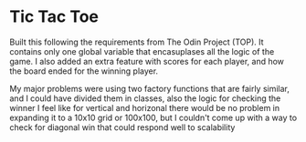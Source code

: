 # Tic Tac Toe

Built this following the requirements from The Odin Project (TOP). It contains only one global variable that encasuplases all the logic of the game. I also added an extra feature with scores for each player, and how the board ended for the winning player.

My major problems were using two factory functions that are fairly similar, and I could have divided them in classes, also the logic for checking the winner I feel like for vertical and horizonal there would be no problem in expanding it to a 10x10 grid or 100x100, but I couldn't come up with a way to check for diagonal win that could respond well to scalability